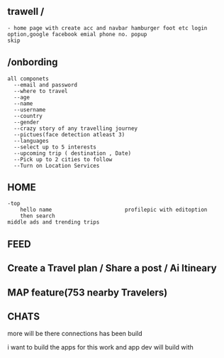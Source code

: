 ## trawell /
    - home page with create acc and navbar hamburger foot etc login option,google facebook emial phone no. popup 
    skip
## /onbording 
    all componets
      --email and password
      --where to travel
      --age
      --name
      --username
      --country
      --gender
      --crazy story of any travelling journey
      --pictues(face detection atleast 3)
      --languages
      --select up to 5 interests
      --upcoming trip ( destination , Date)
      --Pick up to 2 cities to follow
      --Turn on Location Services
## HOME 
    -top 
        hello name                       profilepic with editoption
        then search
    middle ads and trending trips
## FEED
## Create a Travel plan / Share a post / Ai Itineary
## MAP feature(753 nearby Travelers)
## CHATS
more will be there 
connections has been build


i want to build the apps for this work and app dev will build with

